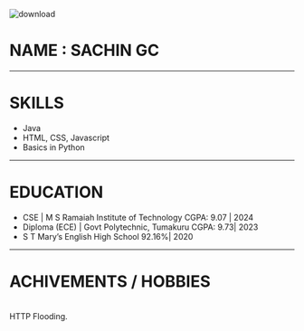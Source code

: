 
  ![download](https://github.com/user-attachments/assets/3cf64941-e3e9-43b6-8043-199ab98a5671)

 #  NAME : SACHIN GC
 ---
  <h1>SKILLS</h1>
  <ul>
    <li>Java</li>
    <li>HTML, CSS, Javascript</li>
    <li>Basics in Python </li>
  </ul>
   
<hr>
  <h1>EDUCATION</h1>
  <ul>
    <li>CSE | M S Ramaiah Institute of Technology	                                 CGPA:  9.07 | 2024</li>
    <li> Diploma (ECE) | Govt Polytechnic, Tumakuru                                  CGPA:  9.73| 2023 </li>
    <li> S T Mary’s English High School                                               92.16%| 2020  </li>
   
  </ul>
    
<hr>

  <h1>ACHIVEMENTS / HOBBIES</h1><br>
    HTTP Flooding.
